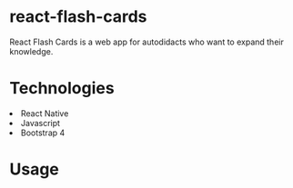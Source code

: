 # react-flash-cards
React Flash Cards is a web app for autodidacts who want to expand their knowledge.

# Technologies
<li>React Native</li>
<li>Javascript</li>
<li>Bootstrap 4</li>

# Usage

